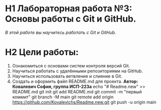 # H1 Лабораторная работа №3: Основы работы с Git и GitHub.
*В этой работе вы научитесь работать с Git и GitHub.*
# H2 Цели работы:
1. Ознакомиться с основами систем контроля версий Git.
2. Научиться работать с удалёнными репозиториями на GitHub.
3. Научиться использовать ветвление и слияние в Git.
4. Создать и оформить файл README.md для проекта.
**Автор: Ковалевич София, группа ИСП-223а**
echo "# Readme.new" >> README.md
git init
git add README.md
git commit -m "первый коммит"
git branch -M main
git remote add origin https://github.com/Kovalevichs/Readme.new.git
git push -u origin main

